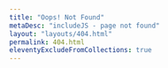 ```yaml
---
title: "Oops! Not Found"
metaDesc: "includeJS - page not found"
layout: "layouts/404.html"
permalink: 404.html
eleventyExcludeFromCollections: true
---
```

